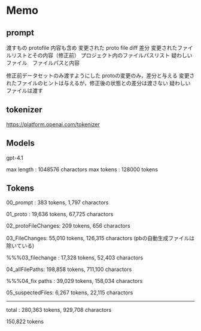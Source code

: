 # Memo

## prompt 

渡すもの
protofile 内容も含め
変更された proto file diff 差分
変更されたファイルリストとその内容（修正前）
プロジェクト内のファイルパスリスト
疑わしいファイル　ファイルパスと内容

修正前データセットのみ渡すようにした
protoの変更のみ，差分と与える
変更されたファイルのヒントは与えるが，修正後の状態との差分は渡さない
疑わしいファイルは渡す


## tokenizer

https://platform.openai.com/tokenizer

## Models

gpt-4.1

max length : 1048576 charactors
max tokens : 128000 tokens

## Tokens

00_prompt : 383 tokens, 1,797 charactors

01_proto : 19,636 tokens, 67,725 charactors

02_protoFileChanges: 209 tokens, 656 charactors

03_FileChanges: 55,010 tokens, 126,315 charactors (pbの自動生成ファイルは除いている)

%%%03_filechange : 17,328 tokens, 52,403 charactors

04_allFilePaths: 198,858 tokens, 711,100 charactors

%%%04_fix paths : 39,029 tokens, 158,034 charactors


05_suspectedFiles: 6,267 tokens, 22,115 charactors

----

total : 280,363 tokens, 929,708 charactors

150,822 tokens